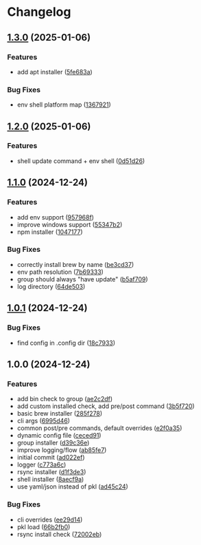 # Changelog

## [1.3.0](https://github.com/chenasraf/sofmani/compare/v1.2.0...v1.3.0) (2025-01-06)


### Features

* add apt installer ([5fe683a](https://github.com/chenasraf/sofmani/commit/5fe683a6530043d94ea3feb2bd3a9c722ad43f39))


### Bug Fixes

* env shell platform map ([1367921](https://github.com/chenasraf/sofmani/commit/13679214acf3b2d5b2750efa5d54a322dc987b37))

## [1.2.0](https://github.com/chenasraf/sofmani/compare/v1.1.0...v1.2.0) (2025-01-06)


### Features

* shell update command + env shell ([0d51d26](https://github.com/chenasraf/sofmani/commit/0d51d260f339120a4c47140eaff2d9962bdf1945))

## [1.1.0](https://github.com/chenasraf/sofmani/compare/v1.0.1...v1.1.0) (2024-12-24)


### Features

* add env support ([957968f](https://github.com/chenasraf/sofmani/commit/957968f2d00beab4b78467ae70dfb18da4d18b54))
* improve windows support ([55347b2](https://github.com/chenasraf/sofmani/commit/55347b2ece9993df15db3ee50f4902224de0cc6d))
* npm installer ([1047177](https://github.com/chenasraf/sofmani/commit/104717717acda2937fa813a6025f3bb75fc54edf))


### Bug Fixes

* correctly install brew by name ([be3cd37](https://github.com/chenasraf/sofmani/commit/be3cd37bd6c5549a6cda1e2bd7516406b04ce99b))
* env path resolution ([7b69333](https://github.com/chenasraf/sofmani/commit/7b693334e5b9a98fa26e45ccd33481f6536e2b2c))
* group should always "have update" ([b5af709](https://github.com/chenasraf/sofmani/commit/b5af70985d7f0b7d7f50a303357a5ee49e14070d))
* log directory ([64de503](https://github.com/chenasraf/sofmani/commit/64de5037a2155bd31cb74e15b9e103ef75d16c51))

## [1.0.1](https://github.com/chenasraf/sofmani/compare/v1.0.0...v1.0.1) (2024-12-24)


### Bug Fixes

* find config in .config dir ([18c7933](https://github.com/chenasraf/sofmani/commit/18c7933c0b354a958ab4cae4d407f33674f889ff))

## 1.0.0 (2024-12-24)


### Features

* add bin check to group ([ae2c2df](https://github.com/chenasraf/sofmani/commit/ae2c2dfbe2b101a9ba1d8c328c7238875004b719))
* add custom installed check, add pre/post command ([3b5f720](https://github.com/chenasraf/sofmani/commit/3b5f720441a2f534411c9002c6f627d178dd9e54))
* basic brew installer ([285f278](https://github.com/chenasraf/sofmani/commit/285f278e0952557c39007a2cdc9de79b0c22763e))
* cli args ([6995d46](https://github.com/chenasraf/sofmani/commit/6995d4671b63729f94080727fc4e5f05a7d8b648))
* common post/pre commands, default overrides ([e2f0a35](https://github.com/chenasraf/sofmani/commit/e2f0a352003abb2bac63fbba6d3f5d2252ec8ed3))
* dynamic config file ([ceced91](https://github.com/chenasraf/sofmani/commit/ceced91b5deafb7808e1828b8131b938d6670e2c))
* group installer ([d39c36e](https://github.com/chenasraf/sofmani/commit/d39c36ec55ce41cdc2602ed6a76a3d53e2e38bc8))
* improve logging/flow ([ab85fe7](https://github.com/chenasraf/sofmani/commit/ab85fe77beabfa78048407b0ee300c69ecc308b1))
* initial commit ([ad022ef](https://github.com/chenasraf/sofmani/commit/ad022ef14466cdf06825dd897ef81ed643c35b22))
* logger ([c773a6c](https://github.com/chenasraf/sofmani/commit/c773a6c1400d4150c3dceb3dba78a26de55ff535))
* rsync installer ([d1f3de3](https://github.com/chenasraf/sofmani/commit/d1f3de3d8c74da373ef7123f39761f64b7ecdc66))
* shell installer ([8aecf9a](https://github.com/chenasraf/sofmani/commit/8aecf9af3646261b529455e9f8d6b56662ac48e0))
* use yaml/json instead of pkl ([ad45c24](https://github.com/chenasraf/sofmani/commit/ad45c24e56980e974a8797411b98ecaedf22c6c8))


### Bug Fixes

* cli overrides ([ee29d14](https://github.com/chenasraf/sofmani/commit/ee29d149059e3588729378b911ac0e9469cadae0))
* pkl load ([66b2fb0](https://github.com/chenasraf/sofmani/commit/66b2fb04674e4a73747d31b2e7b614748bac2f32))
* rsync install check ([72002eb](https://github.com/chenasraf/sofmani/commit/72002ebae8e972e263f21bbab51d90d053c68f63))
